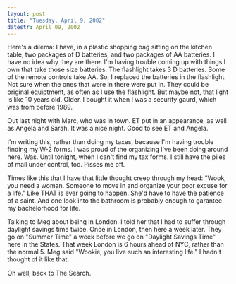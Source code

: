 ```yaml
---
layout: post
title: "Tuesday, April 9, 2002"
datestr: April 09, 2002
---
```


Here's a dilema: I have, in a plastic shopping bag sitting on the kitchen table,
two packages of D batteries, and two packages of AA batteries. I have no idea
why they are there. I'm having trouble coming up with things I own that take
those size batteries. The flashlight takes 3 D batteries. Some of the remote
controls take AA. So, I replaced the batteries in the flashlight. Not sure when
the ones that were in there were put in. They could be original equiptment,
as often as I use the flashlight. But maybe not, that light is like 10 years
old. Older. I bought it when I was a security gaurd, which was from before 1989.

Out last night with Marc, who was in town. ET put in an appearance, as well
as Angela and Sarah. It was a nice night. Good to see ET and Angela.

I'm writing this, rather than doing my taxes, because I'm having trouble finding
my W-2 forms. I was proud of the organizing I've been doing around here. Was.
Until tonight, when I can't find my tax forms. I still have the piles of mail
under control, too. Pisses me off.

Times like this that I have that little thought creep through my head: "Wook,
you need a woman. Someone to move in and organize your poor excuse for a life."
Like THAT is ever going to happen. She'd have to have the patience of a saint.
And one look into the bathroom is probably enough to garantee my bachelorhood
for life.

Talking to Meg about being in London. I told her that I had to suffer through
daylight savings time twice. Once in London, then here a week later. They go
on "Summer Time" a week before we go on "Daylight Savings Time"
here in the States. That week London is 6 hours ahead of NYC, rather than the
normal 5. Meg said "Wookie, you live such an interesting life." I
hadn't thought of it like that.

Oh well, back to The Search.


